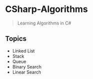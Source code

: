 # CSharp-Algorithms 
> Learning Algorithms in C#
## Topics

* Linked List
* Stack
* Queue
* Binary Search
* Linear Search

